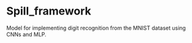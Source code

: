# Spill_framework
Model for implementing digit recognition from the MNIST dataset using CNNs and MLP.
